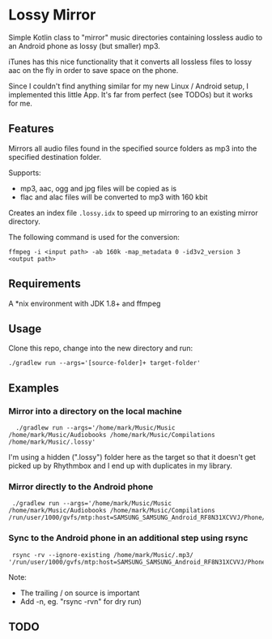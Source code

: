 # Lossy Mirror

Simple Kotlin class to "mirror" music directories containing lossless audio to an Android phone as lossy (but smaller) mp3.

iTunes has this nice functionality that it converts all lossless files to lossy aac on the fly in order to save space on the phone.

Since I couldn't find anything similar for my new Linux / Android setup, I implemented this little App. 
It's far from perfect (see TODOs) but it works for me.

## Features
 
Mirrors all audio files found in the specified source folders as mp3 into the specified destination folder.

Supports:
* mp3, aac, ogg and jpg files will be copied as is
* flac and alac files will be converted to mp3 with 160 kbit

Creates an index file ``.lossy.idx`` to speed up mirroring to an existing mirror directory.

The following command is used for the conversion:
```
ffmpeg -i <input path> -ab 160k -map_metadata 0 -id3v2_version 3 <output path>
```
## Requirements

A *nix environment with JDK 1.8+ and ffmpeg

## Usage

Clone this repo, change into the new directory and run:

```
./gradlew run --args='[source-folder]+ target-folder'
```

## Examples

### Mirror into a directory on the local machine

 ```
   ./gradlew run --args='/home/mark/Music/Music /home/mark/Music/Audiobooks /home/mark/Music/Compilations /home/mark/Music/.lossy'
 ```  

I'm using a hidden (".lossy") folder here as the target so that it doesn't get picked up by Rhythmbox and I end up with duplicates in my library.

### Mirror directly to the Android phone

```
 ./gradlew run --args='/home/mark/Music/Music /home/mark/Music/Audiobooks /home/mark/Music/Compilations /run/user/1000/gvfs/mtp:host=SAMSUNG_SAMSUNG_Android_RF8N31XCVVJ/Phone/Music'
``` 


### Sync to the Android phone in an additional step using rsync

```
 rsync -rv --ignore-existing /home/mark/Music/.mp3/ '/run/user/1000/gvfs/mtp:host=SAMSUNG_SAMSUNG_Android_RF8N31XCVVJ/Phone/Music'
```

Note:
* The trailing / on source is important
* Add -n, eg. "rsync -rvn" for dry run)

## TODO
